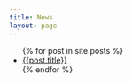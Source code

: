 ```yaml
---
title: News
layout: page
---
```

<ul>
  {% for post in site.posts %}
    <li>
      <a href="{{site.baseurl}}{{post.url}}">{{post.title}}</a>
    </li>
  {% endfor %}
</ul>
